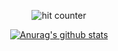 <div align="center">
<p></p>
<img src="https://profile-counter.glitch.me/Abhineel-Nandi/count.svg" alt="hit counter" align="center">
</div>

<div align="center">
<p><a href="https://github.com/Abhineel-Nandi/github-readme-stats"><img src="https://github-readme-stats.vercel.app/api?username=Abhineel-Nandi&amp;theme=onedark" alt="Anurag&#39;s github stats"></a></p>
</div>
